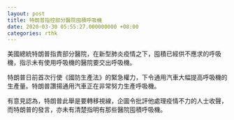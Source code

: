 ```yaml
---
layout: post
title: 特朗普指控部分醫院囤積呼吸機
date: 2020-03-30 05:55:27.000000000 +08:00
categories: rthk
---
```


美國總統特朗普指責部分醫院，在新型肺炎疫情之下，囤積已經供不應求的呼吸機，指示未有使用呼吸機的醫院要交出呼吸機。

特朗普日前首次行使《國防生產法》的緊急權力，下令通用汽車大幅提高呼吸機的生產量。特朗普讚揚通用汽車正在非常努力生產呼吸機。

有意見認為，特朗普此舉是要轉移視線，企圖令批評他處理疫情不力的人士收聲，而特朗普的發言，亦未有清楚指明有那些醫院囤積呼吸機。
